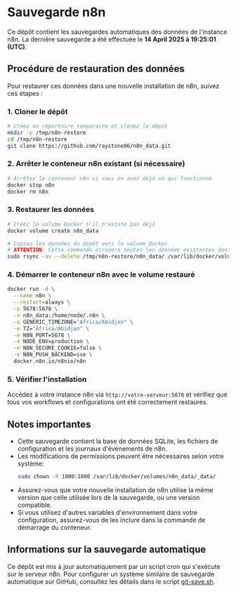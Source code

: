 # Sauvegarde n8n

Ce dépôt contient les sauvegardes automatiques des données de l'instance n8n. La dernière sauvegarde a été effectuée le **14 April 2025 à 19:25:01 (UTC)**.

## Procédure de restauration des données

Pour restaurer ces données dans une nouvelle installation de n8n, suivez ces étapes :

### 1. Cloner le dépôt

```bash
# Créez un répertoire temporaire et clonez le dépôt
mkdir -p /tmp/n8n-restore
cd /tmp/n8n-restore
git clone https://github.com/raystone06/n8n_data.git
```

### 2. Arrêter le conteneur n8n existant (si nécessaire)

```bash
# Arrêtez le conteneur n8n si vous en avez déjà un qui fonctionne
docker stop n8n
docker rm n8n
```

### 3. Restaurer les données

```bash
# Créez le volume Docker s'il n'existe pas déjà
docker volume create n8n_data

# Copiez les données du dépôt vers le volume Docker
# ATTENTION: Cette commande écrasera toutes les données existantes dans le volume
sudo rsync -av --delete /tmp/n8n-restore/n8n_data/ /var/lib/docker/volumes/n8n_data/_data/
```

### 4. Démarrer le conteneur n8n avec le volume restauré

```bash
docker run -d \
  --name n8n \
  --restart=always \
  -p 5678:5678 \
  -v n8n_data:/home/node/.n8n \
  -e GENERIC_TIMEZONE="Africa/Abidjan" \
  -e TZ="Africa/Abidjan" \
  -e N8N_PORT=5678 \
  -e NODE_ENV=production \
  -e N8N_SECURE_COOKIE=false \
  -e N8N_PUSH_BACKEND=sse \
  docker.n8n.io/n8nio/n8n
```

### 5. Vérifier l'installation

Accédez à votre instance n8n via `http://votre-serveur:5678` et vérifiez que tous vos workflows et configurations ont été correctement restaurés.

## Notes importantes

- Cette sauvegarde contient la base de données SQLite, les fichiers de configuration et les journaux d'événements de n8n.
- Les modifications de permissions peuvent être nécessaires selon votre système:
  ```bash
  sudo chown -R 1000:1000 /var/lib/docker/volumes/n8n_data/_data/
  ```
- Assurez-vous que votre nouvelle installation de n8n utilise la même version que celle utilisée lors de la sauvegarde, ou une version compatible.
- Si vous utilisez d'autres variables d'environnement dans votre configuration, assurez-vous de les inclure dans la commande de démarrage du conteneur.

## Informations sur la sauvegarde automatique

Ce dépôt est mis à jour automatiquement par un script cron qui s'exécute sur le serveur n8n. Pour configurer un système similaire de sauvegarde automatique sur GitHub, consultez les détails dans le script [git-save.sh](https://github.com/raystone06/n8n_data/blob/main/git-save.sh).
